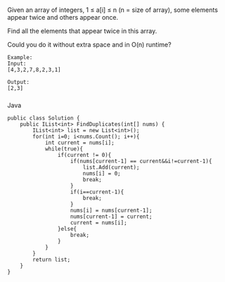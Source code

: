 ###
Given an array of integers, 1 ≤ a[i] ≤ n (n = size of array), some elements appear twice and others appear once.

Find all the elements that appear twice in this array.

Could you do it without extra space and in O(n) runtime?

```
Example:
Input:
[4,3,2,7,8,2,3,1]

Output:
[2,3]
```

###
Java

```
public class Solution {
    public IList<int> FindDuplicates(int[] nums) {
        IList<int> list = new List<int>();
        for(int i=0; i<nums.Count(); i++){
            int current = nums[i];
            while(true){
                if(current != 0){
                    if(nums[current-1] == current&&i!=current-1){
                        list.Add(current);
                        nums[i] = 0;
                        break;
                    }
                    if(i==current-1){
                        break;
                    }
                    nums[i] = nums[current-1];
                    nums[current-1] = current;
                    current = nums[i];
                }else{
                    break;
                }
            }
        }
        return list;
    }
}
```